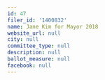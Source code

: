 ```yaml
---
id: 47
filer_id: '1400832'
name: Jane Kim for Mayor 2018
website_url: null
city: null
committee_type: null
description: null
ballot_measure: null
facebook: null
---
```

